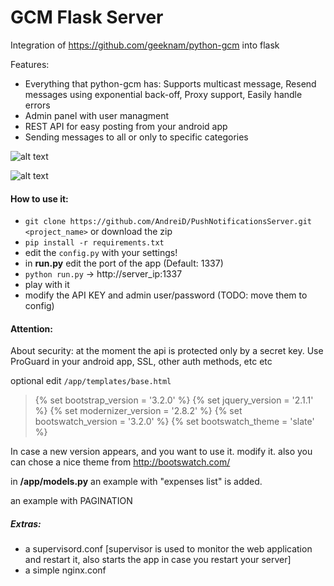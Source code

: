 GCM Flask Server
========================


Integration of https://github.com/geeknam/python-gcm into flask

Features:
- Everything that python-gcm has: Supports multicast message, Resend messages using exponential back-off, Proxy support, Easily handle errors
- Admin panel with user managment
- REST API for easy posting from your android app
- Sending messages to all or only to specific categories


![alt text](https://github.com/AndreiD/PushNotificationsServer/blob/master/app/static/img/pic_0.jpg "How the app looks 1")


![alt text](https://github.com/AndreiD/PushNotificationsServer/blob/master/app/static/img/pic_1.jpg "Send a message")


#### How to use it:

- `git clone https://github.com/AndreiD/PushNotificationsServer.git <project_name>` or download the zip
- `pip install -r requirements.txt`
- edit the `config.py` with your settings!
- in **run.py** edit the port of the app (Default: 1337)
- `python run.py` -> http://server_ip:1337
- play with it
- modify the API KEY and admin user/password (TODO: move them to config)


#### Attention:

About security: at the moment the api is protected only by a secret key. Use ProGuard in your android app, SSL, other auth methods, etc etc

optional edit `/app/templates/base.html`

> <!DOCTYPE html>
> <html lang="en" class="no-js">
> {% set bootstrap_version = '3.2.0' %}
> {% set jquery_version = '2.1.1' %}
> {% set modernizer_version = '2.8.2' %}
> {% set bootswatch_version = '3.2.0' %}
> {% set bootswatch_theme = 'slate' %}


In case a new version appears, and you want to use it. modify it. also you can chose a nice theme from http://bootswatch.com/

in __/app/models.py__ an example with "expenses list" is added.

an example with PAGINATION

##### Extras:

- a supervisord.conf [supervisor is used to monitor the web application and restart it, also starts the app in case you restart your server]
- a simple nginx.conf


